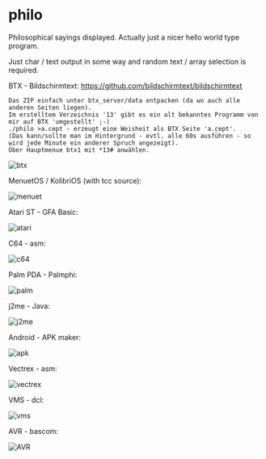 # philo

Philosophical sayings displayed. Actually just a nicer hello world type program.

Just char / text output in some way and random text / array selection is required.

BTX - Bildschirmtext: https://github.com/bildschirmtext/bildschirmtext
```
Das ZIP einfach unter btx_server/data entpacken (da wo auch alle anderen Seiten liegen).
Im erstelltem Verzeichnis '13' gibt es ein alt bekanntes Programm von mir auf BTX 'umgestellt' ;-)
./philo >a.cept - erzeugt eine Weisheit als BTX Seite 'a.cept'.
(Das kann/sollte man im Hintergrund - evtl. alle 60s ausführen - so wird jede Minute ein anderer Spruch angezeigt).
Über Hauptmenue btx1 mit *13# anwählen.
```

![btx](https://github.com/petersieg/philo/blob/master/btx-philo.png)

MenuetOS / KolibriOS (with tcc source):

![menuet](https://github.com/petersieg/philo/blob/master/menuetos.png)

Atari ST - GFA Basic:

![atari](https://github.com/petersieg/philo/blob/master/philo_atari_st.jpg)

C64 - asm:

![c64](https://github.com/petersieg/philo/blob/master/philo_c64.jpg)

Palm PDA - Palmphi:

![palm](https://github.com/petersieg/philo/blob/master/philo_palm.jpg)

j2me - Java:

![j2me](https://github.com/petersieg/philo/blob/master/philo_j2me.jpg)

Android - APK maker:

![apk](https://github.com/petersieg/philo/blob/master/Philo_apk.jpg)

Vectrex - asm:

![vectrex](https://github.com/petersieg/philo/blob/master/philo_vectrex.jpg)

VMS - dcl:

![vms](https://github.com/petersieg/philo/blob/master/philo_vms.jpg)

AVR - bascom:

![AVR](https://github.com/petersieg/philo/blob/master/Philo_AVR.jpg)

